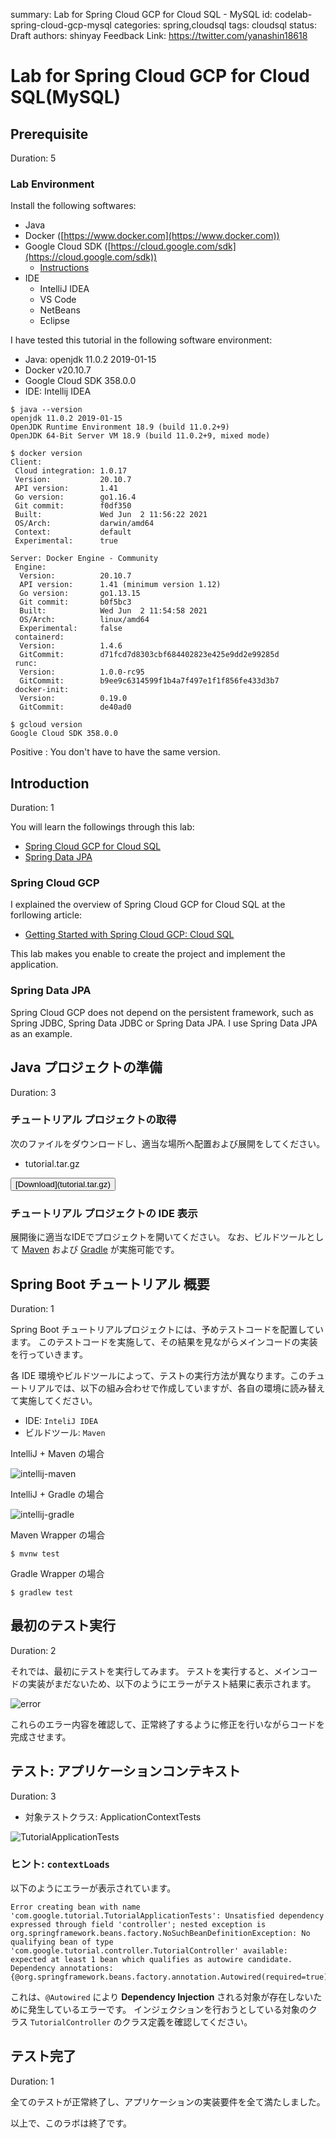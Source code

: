 summary: Lab for Spring Cloud GCP for Cloud SQL - MySQL
id: codelab-spring-cloud-gcp-mysql
categories: spring,cloudsql
tags: cloudsql
status: Draft
authors: shinyay
Feedback Link: https://twitter.com/yanashin18618

# Lab for Spring Cloud GCP for Cloud SQL(MySQL)
<!-- ------------------------ -->
## Prerequisite 
Duration: 5

### Lab Environment
Install the following softwares:

- Java
- Docker ([https://www.docker.com](https://www.docker.com))
- Google Cloud SDK ([https://cloud.google.com/sdk](https://cloud.google.com/sdk))
  - [Instructions](https://cloud.google.com/sdk/docs/install)
- IDE
  - IntelliJ IDEA
  - VS Code
  - NetBeans
  - Eclipse

I have tested this tutorial in the following software environment:
- Java: openjdk 11.0.2 2019-01-15
- Docker v20.10.7
- Google Cloud SDK 358.0.0
- IDE: Intellij IDEA

```shell script
$ java --version
openjdk 11.0.2 2019-01-15
OpenJDK Runtime Environment 18.9 (build 11.0.2+9)
OpenJDK 64-Bit Server VM 18.9 (build 11.0.2+9, mixed mode)
```
```shell script
$ docker version
Client:
 Cloud integration: 1.0.17
 Version:           20.10.7
 API version:       1.41
 Go version:        go1.16.4
 Git commit:        f0df350
 Built:             Wed Jun  2 11:56:22 2021
 OS/Arch:           darwin/amd64
 Context:           default
 Experimental:      true

Server: Docker Engine - Community
 Engine:
  Version:          20.10.7
  API version:      1.41 (minimum version 1.12)
  Go version:       go1.13.15
  Git commit:       b0f5bc3
  Built:            Wed Jun  2 11:54:58 2021
  OS/Arch:          linux/amd64
  Experimental:     false
 containerd:
  Version:          1.4.6
  GitCommit:        d71fcd7d8303cbf684402823e425e9dd2e99285d
 runc:
  Version:          1.0.0-rc95
  GitCommit:        b9ee9c6314599f1b4a7f497e1f1f856fe433d3b7
 docker-init:
  Version:          0.19.0
  GitCommit:        de40ad0
```
```shell script
$ gcloud version
Google Cloud SDK 358.0.0
```

Positive
: You don't have to have the same version.

<!-- ------------------------ -->
## Introduction
Duration: 1

You will learn the followings through this lab:
- [Spring Cloud GCP for Cloud SQL](https://cloud.spring.io/spring-cloud-gcp/reference/html/#cloud-sql)
- [Spring Data JPA](https://docs.spring.io/spring-data/jpa/docs/current/reference/html/#reference)

### Spring Cloud GCP
I explained the overview of Spring Cloud GCP for Cloud SQL at the forllowing article:
- [Getting Started with Spring Cloud GCP: Cloud SQL](https://medium.com/@shinyay/getting-started-with-spring-cloud-gcp-cloud-sql-9ccdf40bcfbc)

This lab makes you enable to create the project and implement the application.

### Spring Data JPA
Spring Cloud GCP does not depend on the persistent framework, such as Spring JDBC, Spring Data JDBC or Spring Data JPA. I use Spring Data JPA as an example.

<!-- ------------------------ -->
## Java プロジェクトの準備
Duration: 3

### チュートリアル プロジェクトの取得

次のファイルをダウンロードし、適当な場所へ配置および展開をしてください。

- tutorial.tar.gz

<button>
  [Download](tutorial.tar.gz)
</button>

### チュートリアル プロジェクトの IDE 表示

展開後に適当なIDEでプロジェクトを開いてください。
なお、ビルドツールとして [Maven](https://maven.apache.org/) および [Gradle](https://gradle.org/) が実施可能です。


<!-- ------------------------ -->
## Spring Boot チュートリアル 概要
Duration: 1

Spring Boot チュートリアルプロジェクトには、予めテストコードを配置しています。
このテストコードを実施して、その結果を見ながらメインコードの実装を行っていきます。

各 IDE 環境やビルドツールによって、テストの実行方法が異なります。このチュートリアルでは、以下の組み合わせで作成していますが、各自の環境に読み替えて実施してください。
- IDE: `InteliJ IDEA`
- ビルドツール: `Maven`

IntelliJ + Maven の場合

![intellij-maven](images/intellij-maven.png)

IntelliJ + Gradle の場合

![intellij-gradle](images/intellij-gradle.png)

Maven Wrapper の場合
```shell script
$ mvnw test
```

Gradle Wrapper の場合
```shell script
$ gradlew test
```

<!-- ------------------------ -->
## 最初のテスト実行
Duration: 2

それでは、最初にテストを実行してみます。
テストを実行すると、メインコードの実装がまだないため、以下のようにエラーがテスト結果に表示されます。

![error](images/error-results.png)

これらのエラー内容を確認して、正常終了するように修正を行いながらコードを完成させます。

<!-- ------------------------ -->
## テスト: アプリケーションコンテキスト
Duration: 3

- 対象テストクラス: ApplicationContextTests

![TutorialApplicationTests](images/error-TutorialApplicationTests.png)

### ヒント: `contextLoads`

以下のようにエラーが表示されています。
```shell script
Error creating bean with name 'com.google.tutorial.TutorialApplicationTests': Unsatisfied dependency expressed through field 'controller'; nested exception is org.springframework.beans.factory.NoSuchBeanDefinitionException: No qualifying bean of type 'com.google.tutorial.controller.TutorialController' available: expected at least 1 bean which qualifies as autowire candidate. Dependency annotations: {@org.springframework.beans.factory.annotation.Autowired(required=true)}
```

これは、`@Autowired` により **Dependency Injection** される対象が存在しないために発生しているエラーです。
インジェクションを行おうとしている対象のクラス `TutorialController` のクラス定義を確認してください。

<!-- ------------------------ -->
## テスト完了
Duration: 1


全てのテストが正常終了し、アプリケーションの実装要件を全て満たしました。


以上で、このラボは終了です。
